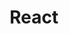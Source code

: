 ---
# GLOBAL 
layout: technology
page_type: technology
title: React
published: true
links_visible: false

#SEO
seo_title:  SEO React
seo_description: |-
  META React
main_keywords:
  - test React 1
  - test React 2

#HREFLANGS
display_hreflangs: false
hreflangs:

#MENU 
top_line:
  menu_title: React Native
  cta_title:

#SETTINGS
show_contact_in_footer: true

#TECHNOLOGY layout
logo: /uploads/react.svg
intro: 
  title: React Native
  content: |-
    Technologia przekładająca się na maksymalizację płynności aplikacji. Dzięki niej budujemy bardzo dynamiczne i wydajne interfejsy przyjazne użytkownikom.
header:
  title: 
  intro: |-
    
  main_photo:
---
